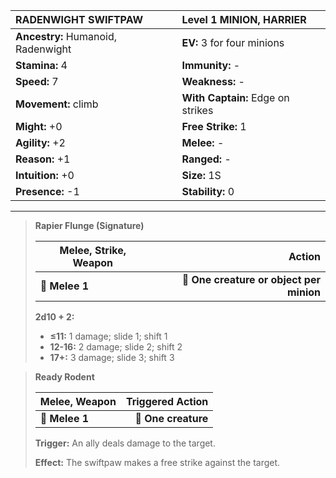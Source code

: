 | **RADENWIGHT SWIFTPAW**                  | Level 1 MINION, HARRIER                  |
|:-----------------------------------------|:-----------------------------------------|
| **Ancestry:** Humanoid, Radenwight       | **EV:** 3 for four minions               |
| **Stamina:** 4                           | **Immunity:** -                          |
| **Speed:** 7                             | **Weakness:** -                          |
| **Movement:** climb                      | **With Captain:** Edge on strikes        |
| **Might:** +0                            | **Free Strike:** 1                       |
| **Agility:** +2                          | **Melee:** -                             |
| **Reason:** +1                           | **Ranged:** -                            |
| **Intuition:** +0                        | **Size:** 1S                             |
| **Presence:** -1                         | **Stability:** 0                         |

---

> **Rapier Flunge (Signature)**
> 
> | **Melee, Strike, Weapon** |                               **Action** |
> | ------------------------- | ----------------------------------------:|
> | **📏 Melee 1**            | **🎯 One creature or object per minion** |
> 
> **2d10 + 2:**
> 
> - **≤11:** 1 damage; slide 1; shift 1
> - **12-16:** 2 damage; slide 2; shift 2
> - **17+:** 3 damage; slide 3; shift 3

> **Ready Rodent**
> 
> | **Melee, Weapon** | **Triggered Action** |
> | ----------------- | --------------------:|
> | **📏 Melee 1**    |  **🎯 One creature** |
> 
> **Trigger:** An ally deals damage to the target.
> 
> **Effect:** The swiftpaw makes a free strike against the target.
